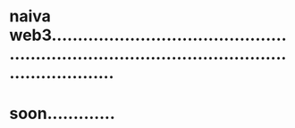 # naiva web3......................................................................................................................
# soon.............
